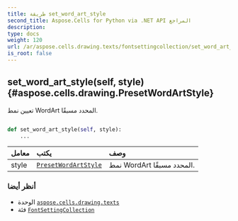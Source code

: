 ```yaml
---
title: طريقة set_word_art_style
second_title: Aspose.Cells for Python via .NET API المراجع
description:
type: docs
weight: 120
url: /ar/aspose.cells.drawing.texts/fontsettingcollection/set_word_art_style/
is_root: false
---
```

##  set_word_art_style(self, style) {#aspose.cells.drawing.PresetWordArtStyle}
تعيين نمط WordArt المحدد مسبقًا.



```python

def set_word_art_style(self, style):
    ...
```


| معامل| يكتب| وصف|
| :- | :- | :- |
| style | [`PresetWordArtStyle`](/cells/python-net/ar/aspose.cells.drawing/presetwordartstyle) | نمط WordArt المحدد مسبقًا.|



###  أنظر أيضا
* الوحدة [`aspose.cells.drawing.texts`](../../)
* فئة [`FontSettingCollection`](/cells/python-net/ar/aspose.cells.drawing.texts/fontsettingcollection)
